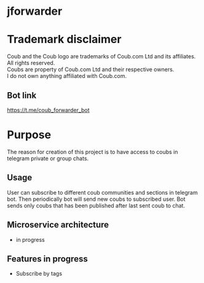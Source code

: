 # jforwarder

# Trademark disclaimer

Coub and the Coub logo are trademarks of Coub.com Ltd and its affiliates. All rights reserved.    
Coubs are property of Coub.com Ltd and their respective owners.    
I do not own anything affiliated with Coub.com.

## Bot link

https://t.me/coub_forwarder_bot

# Purpose

The reason for creation of this project is to have access to coubs in telegram private or group
chats.

## Usage

User can subscribe to different coub communities and sections in telegram bot. Then periodically bot
will send new coubs to subscribed user. Bot sends only coubs that has been published after last sent
coub to chat. 

## Microservice architecture

- in progress

## Features in progress

- Subscribe by tags
